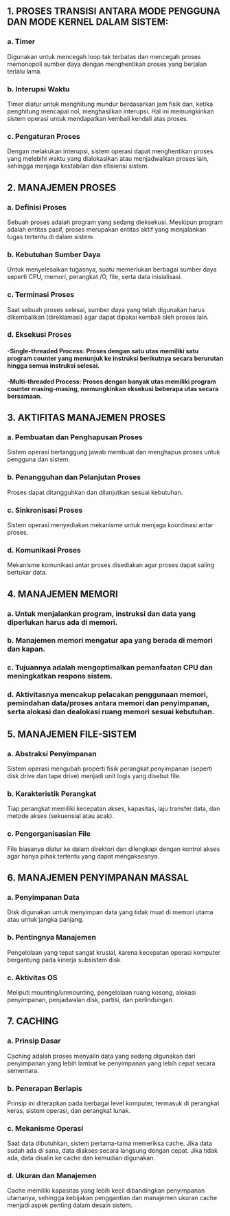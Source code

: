 ## 1.	PROSES TRANSISI ANTARA MODE PENGGUNA DAN MODE KERNEL DALAM SISTEM:
### a. Timer
Digunakan untuk mencegah loop tak terbatas dan mencegah proses memonopoli sumber daya dengan menghentikan proses yang berjalan terlalu lama.

### b. Interupsi Waktu
Timer diatur untuk menghitung mundur berdasarkan jam fisik dan, ketika penghitung mencapai nol, menghasilkan interupsi. Hal ini memungkinkan sistem operasi untuk mendapatkan kembali kendali atas proses.

### c. Pengaturan Proses
Dengan melakukan interupsi, sistem operasi dapat menghentikan proses yang melebihi waktu yang dialokasikan atau menjadwalkan proses lain, sehingga menjaga kestabilan dan efisiensi sistem.

## 2.	MANAJEMEN PROSES
### a. Definisi Proses
Sebuah proses adalah program yang sedang dieksekusi. Meskipun program adalah entitas pasif, proses merupakan entitas aktif yang menjalankan tugas tertentu di dalam sistem.

### b. Kebutuhan Sumber Daya
Untuk menyelesaikan tugasnya, suatu 	memerlukan berbagai sumber daya seperti CPU, memori, perangkat /O, file, serta data inisialisasi.

### c. Terminasi Proses
Saat sebuah proses selesai, sumber daya yang telah digunakan harus dikembalikan (direklamasi) agar dapat dipakai kembali oleh proses lain.

### d. Eksekusi Proses
#### -Single-threaded Process: Proses dengan satu utas memiliki satu program counter yang menunjuk ke instruksi berikutnya secara berurutan hingga semua instruksi selesai.


#### -Multi-threaded Process: Proses dengan banyak utas memiliki program counter masing-masing, memungkinkan eksekusi beberapa utas secara bersamaan.

## 3.	AKTIFITAS MANAJEMEN PROSES
### a. Pembuatan dan Penghapusan Proses
Sistem operasi bertanggung jawab membuat dan menghapus proses untuk pengguna dan sistem.

### b. Penangguhan dan Pelanjutan Proses
Proses dapat ditangguhkan dan dilanjutkan sesuai kebutuhan.

### c. Sinkronisasi Proses
Sistem operasi menyediakan mekanisme untuk menjaga koordinasi antar proses.

### d. Komunikasi Proses
Mekanisme komunikasi antar proses disediakan agar proses dapat saling bertukar data.

## 4.	MANAJEMEN MEMORI
### a. Untuk menjalankan program, instruksi dan data yang diperlukan harus ada di memori.

### b. Manajemen memori mengatur apa yang berada di memori dan kapan.

### c. Tujuannya adalah mengoptimalkan pemanfaatan CPU dan meningkatkan respons sistem.

### d. Aktivitasnya mencakup pelacakan penggunaan memori, pemindahan data/proses antara memori dan penyimpanan, serta alokasi dan dealokasi ruang memori sesuai kebutuhan.

## 5.	MANAJEMEN FILE-SISTEM
### a. Abstraksi Penyimpanan
Sistem operasi mengubah properti fisik perangkat penyimpanan (seperti disk drive dan tape drive) menjadi unit logis yang disebut file.

### b. Karakteristik Perangkat
Tiap perangkat memiliki kecepatan akses, kapasitas, laju transfer data, dan metode akses (sekuensial atau acak).

### c. Pengorganisasian File
File biasanya diatur ke dalam direktori dan dilengkapi dengan kontrol akses agar hanya pihak tertentu yang dapat mengaksesnya.

## 6.	MANAJEMEN PENYIMPANAN MASSAL
### a. Penyimpanan Data
Disk digunakan untuk menyimpan data yang tidak muat di memori utama atau untuk jangka panjang.

### b. Pentingnya Manajemen
Pengelolaan yang tepat sangat krusial, karena kecepatan operasi komputer bergantung pada kinerja subsistem disk.

### c. Aktivitas OS
Meliputi mounting/unmounting, pengelolaan ruang kosong, alokasi penyimpanan, penjadwalan disk, partisi, dan perlindungan.

## 7.	CACHING
### a. Prinsip Dasar
Caching adalah proses menyalin data yang sedang digunakan dari penyimpanan yang lebih lambat ke penyimpanan yang lebih cepat secara sementara.

### b. Penerapan Berlapis
Prinsip ini diterapkan pada berbagai level komputer, termasuk di perangkat keras, sistem operasi, dan perangkat lunak.

### c. Mekanisme Operasi
Saat data dibutuhkan, sistem pertama-tama memeriksa cache. Jika data sudah ada di sana, data diakses secara langsung dengan cepat. Jika tidak ada, data disalin ke cache dan kemudian digunakan.

### d. Ukuran dan Manajemen
Cache memiliki kapasitas yang lebih kecil dibandingkan penyimpanan utamanya, sehingga kebijakan penggantian dan manajemen ukuran cache menjadi aspek penting dalam desain sistem.
